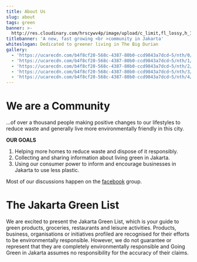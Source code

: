 ```yaml
---
title: About Us
slug: about
tags: green
banner: >-
  http://res.cloudinary.com/hrscywv4p/image/upload/c_limit,fl_lossy,h_1500,w_2000,f_auto,q_auto/v1/1378019/kilarov-zaneit-634702-unsplash_zfrfwx.jpg
titlebanner: 'A new, fast growing <br >community in Jakarta'
whiteslogan: Dedicated to greener living in The Big Durian
gallery:
  - 'https://ucarecdn.com/b4f8cf20-568c-4387-80b0-ccd9843a7dcd~5/nth/0/'
  - 'https://ucarecdn.com/b4f8cf20-568c-4387-80b0-ccd9843a7dcd~5/nth/1/'
  - 'https://ucarecdn.com/b4f8cf20-568c-4387-80b0-ccd9843a7dcd~5/nth/2/'
  - 'https://ucarecdn.com/b4f8cf20-568c-4387-80b0-ccd9843a7dcd~5/nth/3/'
  - 'https://ucarecdn.com/b4f8cf20-568c-4387-80b0-ccd9843a7dcd~5/nth/4/'
---
```

# We are a Community

...of over a thousand people making positive changes to our lifestyles to reduce waste and generally live more environmentally friendly in this city.

**OUR GOALS**

1. Helping more homes to reduce waste and dispose of it responsibly.
2. Collecting and sharing information about living green in Jakarta. 
3. Using our consumer power to inform and encourage businesses in Jakarta to use less plastic.

Most of our discussions happen on the [facebook](https://www.facebook.com/groups/GGJakarta/) group.

# The Jakarta Green List

We are excited to present the Jakarta Green List, which is your guide to green products, groceries, restaurants and leisure activities. Products, business, organisations or initiatives profiled are recognised for their efforts to be environmentally responsible. However, we do not guarantee or represent that they are completely environmentally responsible and Going Green in Jakarta assumes no responsibility for the accuracy of their claims.
